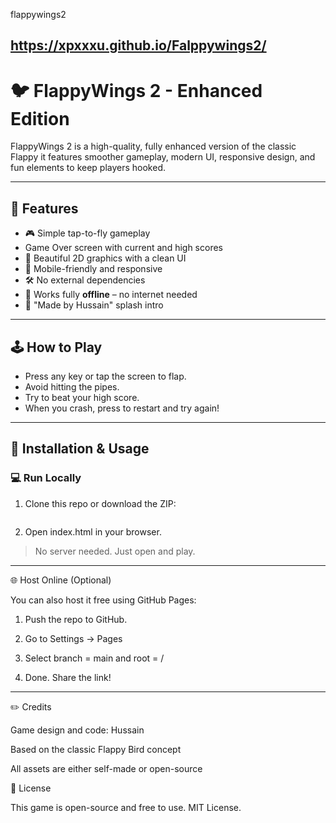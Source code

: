 flappywings2

https://xpxxxu.github.io/Falppywings2/
---

# 🐦 FlappyWings 2 - Enhanced Edition

FlappyWings 2 is a high-quality, fully enhanced version of the classic Flappy it features smoother gameplay, modern UI, responsive design, and fun elements to keep players hooked.

---

## 🚀 Features

- 🎮 Simple tap-to-fly gameplay
-  Game Over screen with current and high scores
- 🌟 Beautiful 2D graphics with a clean UI
- 📱 Mobile-friendly and responsive
- 🛠️ No external dependencies
- 📡 Works fully **offline** – no internet needed
- 🙌 "Made by Hussain" splash intro

---

## 🕹️ How to Play

- Press any key or tap the screen to flap.
- Avoid hitting the pipes.
- Try to beat your high score.
- When you crash, press to restart and try again!

---

## 🔧 Installation & Usage

### 💻 Run Locally

1. Clone this repo or download the ZIP:
   ```bash

2. Open index.html in your browser.

> No server needed. Just open and play.






---

🌐 Host Online (Optional)

You can also host it free using GitHub Pages:

1. Push the repo to GitHub.


2. Go to Settings → Pages


3. Select branch = main and root = /


4. Done. Share the link!

---

✏️ Credits

Game design and code: Hussain

Based on the classic Flappy Bird concept

All assets are either self-made or open-source


📄 License

This game is open-source and free to use. MIT License.

